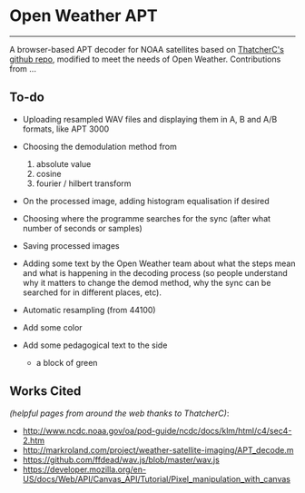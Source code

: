 # Open Weather APT

----------

A browser-based APT decoder for NOAA satellites based on [ThatcherC's github repo](https://github.com/ThatcherC/APT3000), modified to meet the needs of Open Weather. Contributions from ...

## To-do

+ Uploading resampled WAV files and displaying them in A, B and A/B formats, like APT 3000
+ Choosing the demodulation method from

    1. absolute value
    2. cosine
    3. fourier / hilbert transform

+ On the processed image, adding histogram equalisation if desired
+ Choosing where the programme searches for the sync (after what number of seconds or samples)
+ Saving processed images
+ Adding some text by the Open Weather team about what the steps mean and what is happening in the decoding process (so people understand why it matters to change the demod method, why the sync can be searched for in different places, etc).
+ Automatic resampling (from 44100)
+ Add some color
+ Add some pedagogical text to the side
    + a block of green

## Works Cited

*(helpful pages from around the web thanks to ThatcherC)*:
- http://www.ncdc.noaa.gov/oa/pod-guide/ncdc/docs/klm/html/c4/sec4-2.htm
- http://markroland.com/project/weather-satellite-imaging/APT_decode.m
- https://github.com/ffdead/wav.js/blob/master/wav.js
- https://developer.mozilla.org/en-US/docs/Web/API/Canvas_API/Tutorial/Pixel_manipulation_with_canvas
